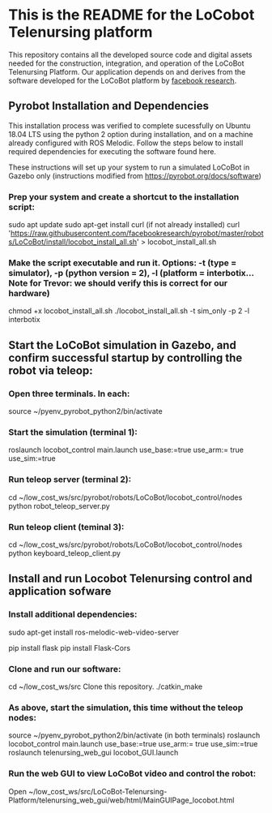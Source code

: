 # This is the README for the LoCobot Telenursing platform
This repository contains all the developed source code and digital assets needed for the construction, integration, and operation of the LoCoBot Telenursing Platform. Our application depends on and derives from the software developed for the LoCoBot platform by [facebook research](https://github.com/facebookresearch/pyrobot).

## Pyrobot Installation and Dependencies
This installation process was verified to complete sucessfully on Ubuntu 18.04 LTS using the python 2 option during installation, and on a machine already configured with ROS Melodic. Follow the steps below to install required dependencies for executing the software found here. 

These instructions will set up your system to run a simulated LoCoBot in Gazebo only (instructions modified from https://pyrobot.org/docs/software)

### Prep your system and create a shortcut to the installation script:

sudo apt update
sudo apt-get install curl   (if not already installed)
curl 'https://raw.githubusercontent.com/facebookresearch/pyrobot/master/robots/LoCoBot/install/locobot_install_all.sh' > locobot_install_all.sh

### Make the script executable and run it.  Options: -t (type = simulator), -p (python version = 2), -l (platform = interbotix… Note for Trevor: we should verify this is correct for our hardware)

chmod +x locobot_install_all.sh
./locobot_install_all.sh -t sim_only -p 2 -l interbotix

## Start the LoCoBot simulation in Gazebo, and confirm successful startup by controlling the robot via teleop:

### Open three terminals.  In each:
source ~/pyenv_pyrobot_python2/bin/activate

### Start the simulation (terminal 1):

roslaunch locobot_control main.launch use_base:=true use_arm:= true use_sim:=true 

### Run teleop server (terminal 2):

cd ~/low_cost_ws/src/pyrobot/robots/LoCoBot/locobot_control/nodes
python robot_teleop_server.py

### Run teleop client (teminal 3):

cd ~/low_cost_ws/src/pyrobot/robots/LoCoBot/locobot_control/nodes
python keyboard_teleop_client.py

## Install and run Locobot Telenursing control and application sofware

### Install additional dependencies:

sudo apt-get install ros-melodic-web-video-server

pip install flask
pip install Flask-Cors

### Clone and run our software:

cd  ~/low_cost_ws/src
Clone this repository.
./catkin_make

### As above, start the simulation, this time without the teleop nodes:

source ~/pyenv_pyrobot_python2/bin/activate (in both terminals)
roslaunch locobot_control main.launch use_base:=true use_arm:= true use_sim:=true 
roslaunch telenursing_web_gui locobot_GUI.launch

### Run the web GUI to view LoCoBot video and control the robot:
Open ~/low_cost_ws/src/LoCoBot-Telenursing-Platform/telenursing_web_gui/web/html/MainGUIPage_locobot.html
